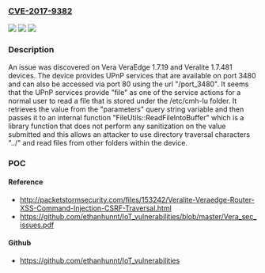 ### [CVE-2017-9382](https://cve.mitre.org/cgi-bin/cvename.cgi?name=CVE-2017-9382)
![](https://img.shields.io/static/v1?label=Product&message=n%2Fa&color=blue)
![](https://img.shields.io/static/v1?label=Version&message=n%2Fa&color=blue)
![](https://img.shields.io/static/v1?label=Vulnerability&message=n%2Fa&color=brighgreen)

### Description

An issue was discovered on Vera VeraEdge 1.7.19 and Veralite 1.7.481 devices. The device provides UPnP services that are available on port 3480 and can also be accessed via port 80 using the url "/port_3480". It seems that the UPnP services provide "file" as one of the service actions for a normal user to read a file that is stored under the /etc/cmh-lu folder. It retrieves the value from the "parameters" query string variable and then passes it to an internal function "FileUtils::ReadFileIntoBuffer" which is a library function that does not perform any sanitization on the value submitted and this allows an attacker to use directory traversal characters "../" and read files from other folders within the device.

### POC

#### Reference
- http://packetstormsecurity.com/files/153242/Veralite-Veraedge-Router-XSS-Command-Injection-CSRF-Traversal.html
- https://github.com/ethanhunnt/IoT_vulnerabilities/blob/master/Vera_sec_issues.pdf

#### Github
- https://github.com/ethanhunnt/IoT_vulnerabilities

